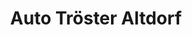 ---
title: "Auto Tröster Altdorf"
url: /altdorf-b-nuernberg/auto-troester-altdorf/
shop: Autowerkstatt
---